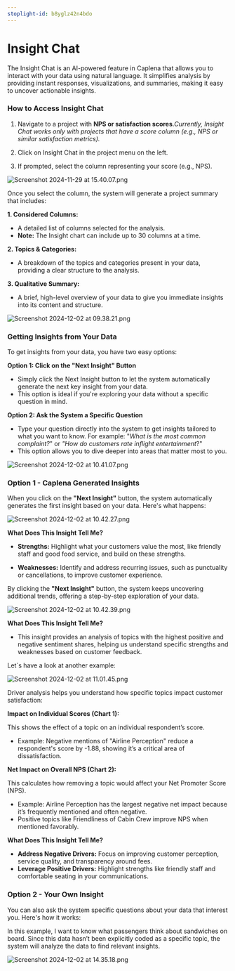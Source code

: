 ```yaml
---
stoplight-id: b8yglz42n4bdo
---
```


# Insight Chat

The Insight Chat is an AI-powered feature in Caplena that allows you to interact with your data using natural language. It simplifies analysis by providing instant responses, visualizations, and summaries, making it easy to uncover actionable insights.

### How to Access Insight Chat
1. Navigate to a project with **NPS or satisfaction scores**.*Currently, Insight Chat works only with projects that have a score column (e.g., NPS or similar satisfaction metrics).*

2. Click on Insight Chat in the project menu on the left.

3. If prompted, select the column representing your score (e.g., NPS).


![Screenshot 2024-11-29 at 15.40.07.png](<../assets/images/Screenshot 2024-11-29 at 15.40.07.png>)

Once you select the column, the system will generate a project summary that includes:

**1. **Considered Columns:****

- A detailed list of columns selected for the analysis.
- **Note:** The Insight chart can include up to 30 columns at a time.

**2. Topics & Categories:**

- A breakdown of the topics and categories present in your data, providing a clear structure to the analysis.

**3. Qualitative Summary:**

- A brief, high-level overview of your data to give you immediate insights into its content and structure.

![Screenshot 2024-12-02 at 09.38.21.png](<../assets/images/Screenshot 2024-12-02 at 09.38.21.png>)

### Getting Insights from Your Data

To get insights from your data, you have two easy options:

**Option 1: Click on the "Next Insight" Button**

- Simply click the Next Insight button to let the system automatically generate the next key insight from your data.
- This option is ideal if you're exploring your data without a specific question in mind.

**Option 2: Ask the System a Specific Question**

- Type your question directly into the system to get insights tailored to what you want to know. For example: "*What is the most common complaint?*" or *"How do customers rate inflight entertainment*?"
- This option allows you to dive deeper into areas that matter most to you.

![Screenshot 2024-12-02 at 10.41.07.png](<../assets/images/Screenshot 2024-12-02 at 10.41.07.png>)

### Option 1 - Caplena Generated Insights

When you click on the **"Next Insight"** button, the system automatically generates the first insight based on your data. Here's what happens:

![Screenshot 2024-12-02 at 10.42.27.png](<../assets/images/Screenshot 2024-12-02 at 10.42.27.png>)

**What Does This Insight Tell Me?**

- **Strengths:** Highlight what your customers value the most, like friendly staff and good food service, and build on these strengths.

- **Weaknesses:** Identify and address recurring issues, such as punctuality or cancellations, to improve customer experience.

By clicking the **"Next Insight"** button, the system keeps uncovering additional trends, offering a step-by-step exploration of your data.

![Screenshot 2024-12-02 at 10.42.39.png](<../assets/images/Screenshot 2024-12-02 at 10.42.39.png>)

**What Does This Insight Tell Me?**

- This insight provides an analysis of topics with the highest positive and negative sentiment shares, helping us understand specific strengths and weaknesses based on customer feedback.

Let´s have a look at another example:

![Screenshot 2024-12-02 at 11.01.45.png](<../assets/images/Screenshot 2024-12-02 at 11.01.45.png>)

Driver analysis helps you understand how specific topics impact customer satisfaction:

**Impact on Individual Scores (Chart 1):**

This shows the effect of a topic on an individual respondent’s score.

- Example: Negative mentions of "Airline Perception" reduce a respondent's score by -1.88, showing it’s a critical area of dissatisfaction.

**Net Impact on Overall NPS (Chart 2):**

This calculates how removing a topic would affect your Net Promoter Score (NPS).

- Example: Airline Perception has the largest negative net impact because it’s frequently mentioned and often negative.
- Positive topics like Friendliness of Cabin Crew improve NPS when mentioned favorably.

**What Does This Insight Tell Me?**

- **Address Negative Drivers:** Focus on improving customer perception, service quality, and transparency around fees.
- **Leverage Positive Drivers:** Highlight strengths like friendly staff and comfortable seating in your communications.

### Option 2 - Your Own Insight

You can also ask the system specific questions about your data that interest you. Here's how it works:

In this example, I want to know what passengers think about sandwiches on board. Since this data hasn’t been explicitly coded as a specific topic, the system will analyze the data to find relevant insights.

![Screenshot 2024-12-02 at 14.35.18.png](<../assets/images/Screenshot 2024-12-02 at 14.35.18.png>)






